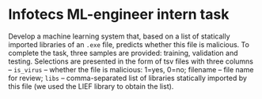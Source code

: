 # Infotecs ML-engineer intern task
Develop a machine learning system that, based on a list of statically imported libraries of an $\texttt{.exe}$ file, predicts whether this file is malicious.
To complete the task, three samples are provided: training, validation and testing. Selections are presented in the form of tsv files with three columns – $\texttt{is_virus}$ – whether the file is malicious: 1=yes, 0=no; filename – file name for review; $\texttt{libs}$ – comma-separated list of libraries statically imported by this file (we used the LIEF library to obtain the list).
